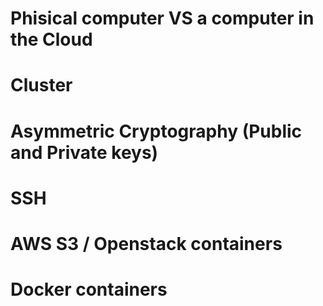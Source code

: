# Phisical computer VS a computer in the Cloud
# Cluster
# Asymmetric Cryptography (Public and Private keys)
# SSH
# AWS S3 / Openstack containers
# Docker containers
